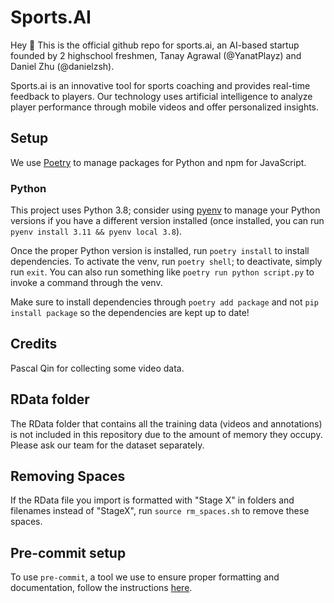 # Sports.AI
Hey 👋 This is the official github repo for sports.ai, an AI-based startup founded by 2 highschool freshmen, Tanay Agrawal (@YanatPlayz) and Daniel Zhu (@danielzsh).

Sports.ai is an innovative tool for sports coaching and provides real-time feedback to players. Our technology uses artificial intelligence to analyze player performance through mobile videos and offer personalized insights.

## Setup
We use [Poetry](https://python-poetry.org/) to manage packages for Python and npm for JavaScript.
### Python
This project uses Python 3.8; consider using [pyenv](https://github.com/pyenv/pyenv) to manage your Python versions if you have a different version installed (once installed, you can run `pyenv install 3.11 && pyenv local 3.8`).

Once the proper Python version is installed, run `poetry install` to install dependencies. To activate the venv, run `poetry shell`; to deactivate, simply run `exit`. You can also run something like `poetry run python script.py` to invoke a command through the venv.

Make sure to install dependencies through `poetry add package` and not `pip install package` so the dependencies are kept up to date!

## Credits
Pascal Qin for collecting some video data.

## RData folder
The RData folder that contains all the training data (videos and annotations) is not included in this repository due to the amount of memory they occupy. Please ask our team for the dataset separately.
## Removing Spaces
If the RData file you import is formatted with "Stage X" in folders and filenames instead of "StageX", run `source rm_spaces.sh` to remove these spaces.
## Pre-commit setup
To use `pre-commit`, a tool we use to ensure proper formatting and documentation, follow the instructions [here](https://pre-commit.com/).
